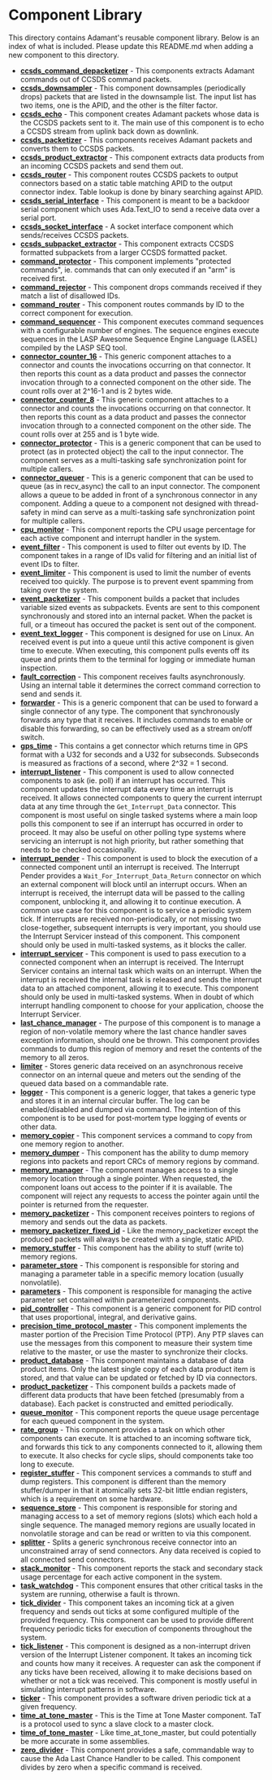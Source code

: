 # Component Library

This directory contains Adamant's reusable component library. Below is an index of what is included. Please update this
README.md when adding a new component to this directory.

 - [**ccsds_command_depacketizer**](ccsds_command_depacketizer/doc/ccsds_command_depacketizer.pdf) - This components extracts Adamant commands out of CCSDS command packets.
 - [**ccsds_downsampler**](ccsds_downsampler/doc/ccsds_downsampler.pdf) - This component downsamples (periodically drops) packets that are listed in the downsample list. The input list has two items, one is the APID, and the other is the filter factor.
 - [**ccsds_echo**](ccsds_echo/doc/ccsds_echo.pdf) - This component creates Adamant packets whose data is the CCSDS packets sent to it. The main use of this component is to echo a CCSDS stream from uplink back down as downlink.
 - [**ccsds_packetizer**](ccsds_packetizer/doc/ccsds_packetizer.pdf) - This components receives Adamant packets and converts them to CCSDS packets.
 - [**ccsds_product_extractor**](ccsds_product_extractor/doc/ccsds_product_extractor.pdf) - This component extracts data products from an incoming CCSDS packets and send them out.
 - [**ccsds_router**](ccsds_router/doc/ccsds_router.pdf) - This component routes CCSDS packets to output connectors based on a static table matching APID to the output connector index. Table lookup is done by binary searching against APID.
 - [**ccsds_serial_interface**](ccsds_serial_interface/doc/ccsds_serial_interface.pdf) - This component is meant to be a backdoor serial component which uses Ada.Text_IO to send a receive data over a serial port.
 - [**ccsds_socket_interface**](ccsds_socket_interface/doc/ccsds_socket_interface.pdf) - A socket interface component which sends/receives CCSDS packets.
 - [**ccsds_subpacket_extractor**](ccsds_subpacket_extractor/doc/ccsds_subpacket_extractor.pdf) - This component extracts CCSDS formatted subpackets from a larger CCSDS formatted packet.
 - [**command_protector**](command_protector/doc/command_protector.pdf) - This component implements "protected commands", ie. commands that can only executed if an "arm" is received first.
 - [**command_rejector**](command_rejector/doc/command_rejector.pdf) - This component drops commands received if they match a list of disallowed IDs.
 - [**command_router**](command_router/doc/command_router.pdf) - This component routes commands by ID to the correct component for execution.
 - [**command_sequencer**](command_sequencer/doc/command_sequencer.pdf) - This component executes command sequences with a configurable number of engines. The sequence engines execute sequences in the LASP Awesome Sequence Engine Language (LASEL) compiled by the LASP SEQ tool.
 - [**connector_counter_16**](connector_counter_16/doc/connector_counter_16.pdf) - This generic component attaches to a connector and counts the invocations occurring on that connector. It then reports this count as a data product and passes the connector invocation through to a connected component on the other side. The count rolls over at 2^16-1 and is 2 bytes wide.
 - [**connector_counter_8**](connector_counter_8/doc/connector_counter_8.pdf) - This generic component attaches to a connector and counts the invocations occurring on that connector. It then reports this count as a data product and passes the connector invocation through to a connected component on the other side. The count rolls over at 255 and is 1 byte wide.
 - [**connector_protector**](connector_protector/doc/connector_protector.pdf) - This is a generic component that can be used to protect (as in protected object) the call to the input connector. The component serves as a multi-tasking safe synchronization point for multiple callers.
 - [**connector_queuer**](connector_queuer/doc/connector_queuer.pdf) - This is a generic component that can be used to queue (as in recv_async) the call to an input connector. The component allows a queue to be added in front of a synchronous connector in any component. Adding a queue to a component not designed with thread-safety in mind can serve as a multi-tasking safe synchronization point for multiple callers.
 - [**cpu_monitor**](cpu_monitor/doc/cpu_monitor.pdf) - This component reports the CPU usage percentage for each active component and interrupt handler in the system.
 - [**event_filter**](event_filter/doc/event_filter.pdf) - This component is used to filter out events by ID. The component takes in a range of IDs valid for filtering and an initial list of event IDs to filter.
 - [**event_limiter**](event_limiter/doc/event_limiter.pdf) - This component is used to limit the number of events received too quickly. The purpose is to prevent event spamming from taking over the system.
 - [**event_packetizer**](event_packetizer/doc/event_packetizer.pdf) - This component builds a packet that includes variable sized events as subpackets. Events are sent to this component synchronously and stored into an internal packet. When the packet is full, or a timeout has occured the packet is sent out of the component.
 - [**event_text_logger**](event_text_logger/doc/event_text_logger.pdf) - This component is designed for use on Linux. An received event is put into a queue until this active component is given time to execute. When executing, this component pulls events off its queue and prints them to the terminal for logging or immediate human inspection.
 - [**fault_correction**](fault_correction/doc/fault_correction.pdf) - This component receives faults asynchronously. Using an internal table it determines the correct command correction to send and sends it.
 - [**forwarder**](forwarder/doc/forwarder.pdf) - This is a generic component that can be used to forward a single connector of any type. The component that synchronously forwards any type that it receives. It includes commands to enable or disable this forwarding, so can be effectively used as a stream on/off switch.
 - [**gps_time**](gps_time/doc/gps_time.pdf) - This contains a get connector which returns time in GPS format with a U32 for seconds and a U32 for subseconds.  Subseconds is measured as fractions of a second, where 2^32 = 1 second.
 - [**interrupt_listener**](interrupt_listener/doc/interrupt_listener.pdf) - This component is used to allow connected components to ask (ie. poll) if an interrupt has occurred. This component updates the interrupt data every time an interrupt is received. It allows connected components to query the current interrupt data at any time through the `Get_Interrupt_Data` connector. This component is most useful on single tasked systems where a main loop polls this component to see if an interrupt has occurred in order to proceed. It may also be useful on other polling type systems where servicing an interrupt is not high priority, but rather something that needs to be checked occasionally.
 - [**interrupt_pender**](interrupt_pender/doc/interrupt_pender.pdf) - This component is used to block the execution of a connected component until an interrupt is received. The Interrupt Pender provides a `Wait_For_Interrupt_Data_Return` connector on which an external component will block until an interrupt occurs. When an interrupt is received, the interrupt data will be passed to the calling component, unblocking it, and allowing it to continue execution. A common use case for this component is to service a periodic system tick. If interrupts are received non-periodically, or not missing two close-together, subsequent interrupts is very important, you should use the Interrupt Servicer instead of this component. This component should only be used in multi-tasked systems, as it blocks the caller.
 - [**interrupt_servicer**](interrupt_servicer/doc/interrupt_servicer.pdf) - This component is used to pass execution to a connected component when an interrupt is received. The Interrupt Servicer contains an internal task which waits on an interrupt. When the interrupt is received the internal task is released and sends the interrupt data to an attached component, allowing it to execute. This component should only be used in multi-tasked systems. When in doubt of which interrupt handling component to choose for your application, choose the Interrupt Servicer.
 - [**last_chance_manager**](last_chance_manager/doc/last_chance_manager.pdf) - The purpose of this component is to manage a region of non-volatile memory where the last chance handler saves exception information, should one be thrown. This component provides commands to dump this region of memory and reset the contents of the memory to all zeros.
 - [**limiter**](limiter/doc/limiter.pdf) - Stores generic data received on an asynchronous receive connector on an internal queue and meters out the sending of the queued data based on a commandable rate.
 - [**logger**](logger/doc/logger.pdf) - This component is a generic logger, that takes a generic type and stores it in an internal circular buffer. The log can be enabled/disabled and dumped via command. The intention of this component is to be used for post-mortem type logging of events or other data.
 - [**memory_copier**](memory_copier/doc/memory_copier.pdf) - This component services a command to copy from one memory region to another.
 - [**memory_dumper**](memory_dumper/doc/memory_dumper.pdf) - This component has the ability to dump memory regions into packets and report CRCs of memory regions by command.
 - [**memory_manager**](memory_manager/doc/memory_manager.pdf) - The component manages access to a single memory location through a single pointer. When requested, the component loans out access to the pointer if it is available. The component will reject any requests to access the pointer again until the pointer is returned from the requester.
 - [**memory_packetizer**](memory_packetizer/doc/memory_packetizer.pdf) - This component receives pointers to regions of memory and sends out the data as packets.
 - [**memory_packetizer_fixed_id**](memory_packetizer_fixed_id/doc/memory_packetizer_fixed_id.pdf) - Like the memory_packetizer except the produced packets will always be created with a single, static APID.
 - [**memory_stuffer**](memory_stuffer/doc/memory_stuffer.pdf) - This component has the ability to stuff (write to) memory regions.
 - [**parameter_store**](parameter_store/doc/parameter_store.pdf) - This component is responsible for storing and managing a parameter table in a specific memory location (usually nonvolatile).
 - [**parameters**](parameters/doc/parameters.pdf) - This component is responsible for managing the active parameter set contained within parameterized components.
 - [**pid_controller**](pid_controller/doc/pid_controller.pdf) - This component is a generic component for PID control that uses proportional, integral, and derivative gains.
 - [**precision_time_protocol_master**](precision_time_protocol_master/doc/precision_time_protocol_master.pdf) - This component implements the master portion of the Precision Time Protocol (PTP). Any PTP slaves can use the messages from this component to measure their system time relative to the master, or use the master to synchronize their clocks.
 - [**product_database**](product_database/doc/product_database.pdf) - This component maintains a database of data product items. Only the latest single copy of each data product item is stored, and that value can be updated or fetched by ID via connectors.
 - [**product_packetizer**](product_packetizer/doc/product_packetizer.pdf) - This component builds a packets made of different data products that have been fetched (presumably from a database). Each packet is constructed and emitted periodically.
 - [**queue_monitor**](queue_monitor/doc/queue_monitor.pdf) - This component reports the queue usage percentage for each queued component in the system.
 - [**rate_group**](rate_group/doc/rate_group.pdf) - This component provides a task on which other components can execute. It is attached to an incoming software tick, and forwards this tick to any components connected to it, allowing them to execute. It also checks for cycle slips, should components take too long to execute.
 - [**register_stuffer**](register_stuffer/doc/register_stuffer.pdf) - This component services a commands to stuff and dump registers. This component is different than the memory stuffer/dumper in that it atomically sets 32-bit little endian registers, which is a requirement on some hardware.
 - [**sequence_store**](sequence_store/doc/sequence_store.pdf) - This component is responsible for storing and managing access to a set of memory regions (slots) which each hold a single sequence. The managed memory regions are usually located in nonvolatile storage and can be read or written to via this component.
 - [**splitter**](splitter/doc/splitter.pdf) - Splits a generic synchronous receive connector into an unconstrained array of send connectors. Any data received is copied to all connected send connectors.
 - [**stack_monitor**](stack_monitor/doc/stack_monitor.pdf) - This component reports the stack and secondary stack usage percentage for each active component in the system.
 - [**task_watchdog**](task_watchdog/doc/task_watchdog.pdf) - This component ensures that other critical tasks in the system are running, otherwise a fault is thrown.
 - [**tick_divider**](tick_divider/doc/tick_divider.pdf) - This component takes an incoming tick at a given frequency and sends out ticks at some configured multiple of the provided frequency. This component can be used to provide different frequency periodic ticks for execution of components throughout the system.
 - [**tick_listener**](tick_listener/doc/tick_listener.pdf) - This component is designed as a non-interrupt driven version of the Interrupt Listener component. It takes an incoming tick and counts how many it receives. A requester can ask the component if any ticks have been received, allowing it to make decisions based on whether or not a tick was received. This component is mostly useful in simulating interrupt patterns in software.
 - [**ticker**](ticker/doc/ticker.pdf) - This component provides a software driven periodic tick at a given frequency.
 - [**time_at_tone_master**](time_at_tone_master/doc/time_at_tone_master.pdf) - This is the Time at Tone Master component. TaT is a protocol used to sync a slave clock to a master clock.
 - [**time_of_tone_master**](time_of_tone_master/doc/time_of_tone_master.pdf) - Like time_at_tone_master, but could potentially be more accurate in some assemblies.
 - [**zero_divider**](zero_divider/doc/zero_divider.pdf) - This component provides a safe, commandable way to cause the Ada Last Chance Handler to be called. This component divides by zero when a specific command is received.
